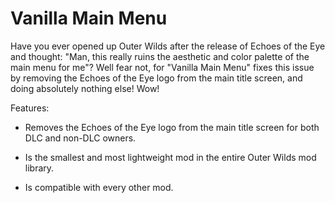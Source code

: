 # Vanilla Main Menu

Have you ever opened up Outer Wilds after the release of Echoes of the Eye and thought: "Man, this really ruins the aesthetic and color palette of the main menu for me"? Well fear not, for "Vanilla Main Menu" fixes this issue by removing the Echoes of the Eye logo from the main title screen, and doing absolutely nothing else! Wow! 

Features:

- Removes the Echoes of the Eye logo from the main title screen for both DLC and non-DLC owners.

- Is the smallest and most lightweight mod in the entire Outer Wilds mod library.

- Is compatible with every other mod.
